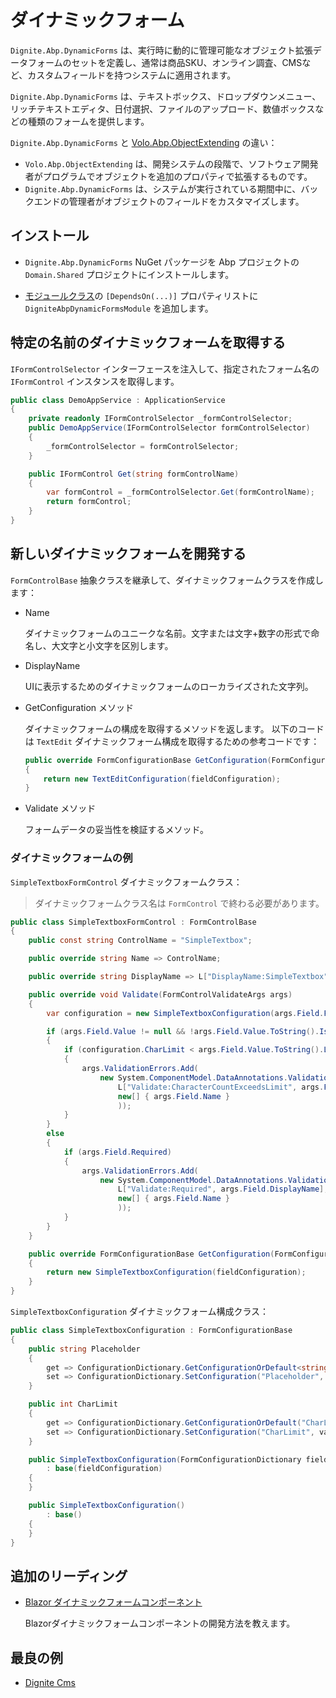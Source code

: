 # ダイナミックフォーム

`Dignite.Abp.DynamicForms` は、実行時に動的に管理可能なオブジェクト拡張データフォームのセットを定義し、通常は商品SKU、オンライン調査、CMSなど、カスタムフィールドを持つシステムに適用されます。

`Dignite.Abp.DynamicForms` は、テキストボックス、ドロップダウンメニュー、リッチテキストエディタ、日付選択、ファイルのアップロード、数値ボックスなどの種類のフォームを提供します。

`Dignite.Abp.DynamicForms` と [Volo.Abp.ObjectExtending](https://docs.abp.io/zh-Hans/abp/latest/Object-Extensions) の違い：

- `Volo.Abp.ObjectExtending` は、開発システムの段階で、ソフトウェア開発者がプログラムでオブジェクトを追加のプロパティで拡張するものです。
- `Dignite.Abp.DynamicForms` は、システムが実行されている期間中に、バックエンドの管理者がオブジェクトのフィールドをカスタマイズします。

## インストール

- `Dignite.Abp.DynamicForms` NuGet パッケージを Abp プロジェクトの `Domain.Shared` プロジェクトにインストールします。

- [モジュールクラス](https://docs.abp.io/en/abp/latest/Module-Development-Basics)の `[DependsOn(...)]` プロパティリストに `DigniteAbpDynamicFormsModule` を追加します。

## 特定の名前のダイナミックフォームを取得する

`IFormControlSelector` インターフェースを注入して、指定されたフォーム名の `IFormControl` インスタンスを取得します。

```csharp
public class DemoAppService : ApplicationService
{
    private readonly IFormControlSelector _formControlSelector;
    public DemoAppService(IFormControlSelector formControlSelector)
    {
        _formControlSelector = formControlSelector;
    }

    public IFormControl Get(string formControlName)
    {
        var formControl = _formControlSelector.Get(formControlName);
        return formControl;
    }
}
```

## 新しいダイナミックフォームを開発する

`FormControlBase` 抽象クラスを継承して、ダイナミックフォームクラスを作成します：

- Name

    ダイナミックフォームのユニークな名前。文字または文字+数字の形式で命名し、大文字と小文字を区別します。

- DisplayName

    UIに表示するためのダイナミックフォームのローカライズされた文字列。

- GetConfiguration メソッド

    ダイナミックフォームの構成を取得するメソッドを返します。
    以下のコードは `TextEdit` ダイナミックフォーム構成を取得するための参考コードです：

    ```csharp
    public override FormConfigurationBase GetConfiguration(FormConfigurationDictionary fieldConfiguration)
    {
        return new TextEditConfiguration(fieldConfiguration);
    }
    ```

- Validate メソッド

    フォームデータの妥当性を検証するメソッド。

### ダイナミックフォームの例

`SimpleTextboxFormControl` ダイナミックフォームクラス：

> ダイナミックフォームクラス名は `FormControl` で終わる必要があります。

```csharp
public class SimpleTextboxFormControl : FormControlBase
{
    public const string ControlName = "SimpleTextbox";

    public override string Name => ControlName;

    public override string DisplayName => L["DisplayName:SimpleTextbox"];

    public override void Validate(FormControlValidateArgs args)
    {
        var configuration = new SimpleTextboxConfiguration(args.Field.FormConfiguration);

        if (args.Field.Value != null && !args.Field.Value.ToString().IsNullOrWhiteSpace())
        {
            if (configuration.CharLimit < args.Field.Value.ToString().Length)
            {
                args.ValidationErrors.Add(
                    new System.ComponentModel.DataAnnotations.ValidationResult(
                        L["Validate:CharacterCountExceedsLimit", args.Field.DisplayName, configuration.CharLimit],
                        new[] { args.Field.Name }
                        ));
            }
        }
        else
        {
            if (args.Field.Required)
            {
                args.ValidationErrors.Add(
                    new System.ComponentModel.DataAnnotations.ValidationResult(
                        L["Validate:Required", args.Field.DisplayName],
                        new[] { args.Field.Name }
                        ));
            }
        }
    }

    public override FormConfigurationBase GetConfiguration(FormConfigurationDictionary fieldConfiguration)
    {
        return new SimpleTextboxConfiguration(fieldConfiguration);
    }
}
```

`SimpleTextboxConfiguration` ダイナミックフォーム構成クラス：

```csharp
public class SimpleTextboxConfiguration : FormConfigurationBase
{
    public string Placeholder
    {
        get => ConfigurationDictionary.GetConfigurationOrDefault<string>("Placeholder", null);
        set => ConfigurationDictionary.SetConfiguration("Placeholder", value);
    }

    public int CharLimit
    {
        get => ConfigurationDictionary.GetConfigurationOrDefault("CharLimit", 64);
        set => ConfigurationDictionary.SetConfiguration("CharLimit", value);
    }

    public SimpleTextboxConfiguration(FormConfigurationDictionary fieldConfiguration)
        : base(fieldConfiguration)
    {
    }

    public SimpleTextboxConfiguration()
        : base()
    {
    }
}
```

## 追加のリーディング

- [Blazor ダイナミックフォームコンポーネント](Blazor-Dynamic-Form-Components.md)

    Blazorダイナミックフォームコンポーネントの開発方法を教えます。

## 最良の例

- [Dignite Cms](https://dignite.com/dignite-cms)
